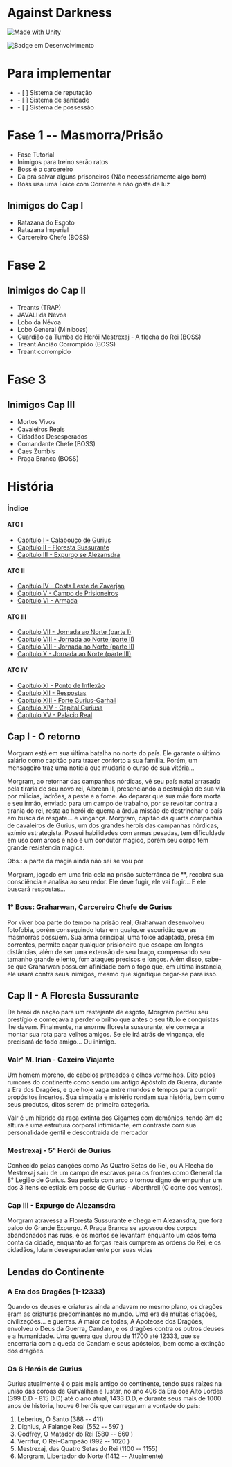 <h1> Against Darkness </h1>

[![Made with Unity](https://img.shields.io/badge/Made%20with-Unity-57b9d3.svg?style=for-the-badge&logo=unity)](https://unity3d.com)

![Badge em Desenvolvimento](http://img.shields.io/static/v1?label=STATUS&message=EM%20DESENVOLVIMENTO&color=GREEN&style=for-the-badge)

<h1> Para implementar </h1>
<ul>
  <li>- [ ] Sistema de reputação</li>
  <li>- [ ] Sistema de sanidade</li>
  <li>- [ ] Sistema de possessão</li>
</ul>

<h1> Fase 1 -- Masmorra/Prisão </h1>
<ul>
  <li>Fase Tutorial</li>
  <li>Inimigos para treino serão ratos</li>
  <li>Boss é o carcereiro</li>
  <li>Da pra salvar alguns prisoneiros (Não necessáriamente algo bom)</li>
  <li>Boss usa uma Foice com Corrente e não gosta de luz</li>
</ul>

<h2>Inimigos do Cap I</h2>
<ul>
<li>Ratazana do Esgoto</li>
<li>Ratazana Imperial</li>
<li>Carcereiro Chefe (BOSS)</li>
</ul>

<h1>Fase 2</h1>
<h2>Inimigos do Cap II</h2>
<ul>
<li>Treants (TRAP)</li>
<li>JAVALI da Névoa</li>
<li>Lobo da Névoa</li>
<li>Lobo General (Miniboss)</li>
<li>Guardião da Tumba do Herói Mestrexaj - A flecha do Rei (BOSS)</li>
<li>Treant Ancião Corrompido (BOSS)</li>
<li>Treant corrompido</li>
</ul>

<h1>Fase 3</h1>
<h2>Inimigos Cap III</h2>
<ul>
<li>Mortos Vivos</li>
<li>Cavaleiros Reais</li>
<li>Cidadãos Desesperados</li>
<li>Comandante Chefe (BOSS)</li>
<li>Caes Zumbis</li>
<li>Praga Branca (BOSS)</li>
</ul>

<h1> História </h1>

<h3>Índice</h3> 
<h4>ATO I</h4>

* [Capítulo I - Calabouço de Gurius](#ato1cap1)
* [Capítulo II - Floresta Sussurante](#ato1cap2)
* [Capítulo III - Expurgo se Alezansdra](#ato1cap3)

<h4>ATO II</h4>

* [Capítulo IV - Costa Leste de Zaverjan](#ato2cap4)
* [Capítulo V - Campo de Prisioneiros](#ato2cap5)
* [Capítulo VI - Armada](#ato2cap6)

<h4>ATO III</h4>

* [Capítulo VII - Jornada ao Norte (parte I)](#ato3cap7)
* [Capítulo VIII - Jornada ao Norte (parte II)](#ato3cap8)
* [Capítulo VIII - Jornada ao Norte (parte II)](#ato3cap9)
* [Capítulo X - Jornada ao Norte (parte III)](#ato3cap10)

<h4>ATO IV</h4>

* [Capítulo XI - Ponto de Inflexão](#ato4cap11)
* [Capítulo XII - Respostas](#ato4cap12)
* [Capítulo XIII - Forte Gurius-Garhall](#ato4cap13)
* [Capítulo XIV - Capital Guriusa](#ato4cap14)
* [Capítulo XV - Palacio Real](#ato4cap15)

<h2 id=ato1cap1>Cap I - O retorno</h2>
<p>Morgram está em sua última batalha no norte do país. Ele garante o último salário como capitão para trazer conforto a sua familia. Porém, um mensageiro traz uma notícia que mudaria o curso de sua vitória...</p>

<p>Morgram, ao retornar das campanhas nórdicas, vê seu país natal arrasado pela tiraria de seu novo rei, Albrean II, presenciando a destruição de sua vila por milicias, ladrões, a peste e a fome. Ao deparar que sua mãe fora morta e seu irmão, enviado para um campo de trabalho, por se revoltar contra a tirania do rei, resta ao herói de guerra a árdua missão de destrinchar o país em busca de resgate... e vingança. Morgram, capitão da quarta companhia de cavaleiros de Gurius, um dos grandes heroís das campanhas nórdicas, exímio estrategista. Possui habilidades com armas pesadas, tem dificuldade em uso com arcos e não é um condutor mágico, porém seu corpo tem grande resistencia mágica.</p>

Obs.: a parte da magia ainda não sei se vou por

<p>Morgram, jogado em uma fria cela na prisão subterrânea de **, recobra sua consciência e analisa ao seu redor. Ele deve fugir, ele vai fugir... E ele buscará respostas...</p>

<h3>1° Boss: Graharwan, Carcereiro Chefe de Gurius</h3>

<p>Por viver boa parte do tempo na prisão real, Graharwan desenvolveu fotofobia, porém conseguindo lutar em qualquer escuridão que as masmorras possuem. Sua arma principal, uma foice adaptada, presa em correntes, permite caçar qualquer prisioneiro que escape em longas distâncias, além de ser uma extensão de seu braço, compensando seu tamanho grande e lento, fom ataques precisos e longos. Além disso, sabe-se que Graharwan possuem afinidade com o fogo que, em ultima instancia, ele usará contra seus inimigos, mesmo que signifique cegar-se para isso.</p>

<h2 id=ato1cap2>Cap II - A Floresta Sussurante</h2>

<p>De herói da nação para um rastejante de esgoto, Morgram perdeu seu prestígio e começava a perder o brilho que antes o seu título e conquistas lhe davam. Finalmente, na enorme floresta sussurante, ele começa a montar sua rota para velhos amigos. Se ele irá atrás de vingança, ele precisará de todo amigo... Ou inimigo.</p>

<h3>Valr' M. Irian - Caxeiro Viajante</h3>

<p>Um homem moreno, de cabelos prateados e olhos vermelhos. Dito pelos rumores do continente como sendo um antigo Apóstolo da Guerra, durante a Era dos Dragões, e que hoje vaga entre mundos e tempos para cumprir propósitos incertos. Sua simpatia e mistério rondam sua história, bem como seus produtos, ditos serem de primeira categoria.</p>

<p>Valr é um hibrido da raça extinta dos Gigantes com demônios, tendo 3m de altura e uma estrutura corporal intimidante, em contraste com sua personalidade gentil e descontraída de mercador</p>

<h3>Mestrexaj - 5° Herói de Gurius</h3>

<p>Conhecido pelas canções como As Quatro Setas do Rei, ou A Flecha do Mestrexaj saiu de um campo de escravos para os frontes como General da 8° Legião de Gurius. Sua perícia com arco o tornou digno de empunhar um dos 3 itens celestiais em posse de Gurius - Aberthrell (O corte dos ventos).</p>

<h3 id=ato1cap3>Cap III - Expurgo de Alezansdra</h3>

<p>Morgram atravessa a Floresta Sussurante e chega em Alezansdra, que fora palco do Grande Expurgo. A Praga Branca se apossou dos corpos abandonados nas ruas, e os mortos se levantam enquanto um caos toma conta da cidade, enquanto as forças reais cumprem as ordens do Rei, e os cidadãos, lutam desesperadamente por suas vidas</p>

<h2>Lendas do Continente </h2>

<h3>A Era dos Dragões (1-12333)</h3>

<p>Quando os deuses e criaturas ainda andavam no mesmo plano, os dragões eram as criaturas predominantes no mundo. Uma era de muitas criações, civilizações... e guerras. A maior de todas, A Apoteose dos Dragões, envolveu o Deus da Guerra, Candam, e os dragões contra os outros deuses e a humanidade. Uma guerra que durou de 11700 até 12333, que se encerraria com a queda de Candam e seus apóstolos, bem como a extinção dos dragões.</p>

<h3>Os 6 Heróis de Gurius</h3>

<p>Gurius atualmente é o país mais antigo do continente, tendo suas raízes na união das coroas de Gurvalihan e Iustar, no ano 406 da Era dos Alto Lordes (399 D.D - 815 D.D) até o ano atual, 1433 D.D,  e durante seus mais de 1000 anos de história, houve 6 heróis que carregaram a vontade do país:</p>

<ol>
  <li> Leberius, O Santo (388 -- 411) </li>
  <li> Dignius, A Falange Real (552 -- 597 )</li>
  <li> Godfrey, O Matador do Rei (580 -- 660 )</li>
  <li> Verrifur, O Rei-Campeão (992 -- 1020 )</li>
  <li> Mestrexaj, das Quatro Setas do Rei (1100 -- 1155)</li>
  <li> Morgram, Libertador do Norte (1412 -- Atualmente)</li>
<ol>
